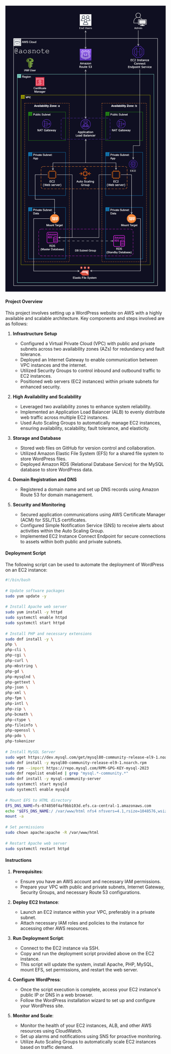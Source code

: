 ![Alt text](2._Host_a_WordPress_Website_on_AWS.png)



#### Project Overview

This project involves setting up a WordPress website on AWS with a highly available and scalable architecture. Key components and steps involved are as follows:

1. **Infrastructure Setup**
   - Configured a Virtual Private Cloud (VPC) with public and private subnets across two availability zones (AZs) for redundancy and fault tolerance.
   - Deployed an Internet Gateway to enable communication between VPC instances and the internet.
   - Utilized Security Groups to control inbound and outbound traffic to EC2 instances.
   - Positioned web servers (EC2 instances) within private subnets for enhanced security.

2. **High Availability and Scalability**
   - Leveraged two availability zones to enhance system reliability.
   - Implemented an Application Load Balancer (ALB) to evenly distribute web traffic across multiple EC2 instances.
   - Used Auto Scaling Groups to automatically manage EC2 instances, ensuring availability, scalability, fault tolerance, and elasticity.

3. **Storage and Database**
   - Stored web files on GitHub for version control and collaboration.
   - Utilized Amazon Elastic File System (EFS) for a shared file system to store WordPress files.
   - Deployed Amazon RDS (Relational Database Service) for the MySQL database to store WordPress data.

4. **Domain Registration and DNS**
   - Registered a domain name and set up DNS records using Amazon Route 53 for domain management.

5. **Security and Monitoring**
   - Secured application communications using AWS Certificate Manager (ACM) for SSL/TLS certificates.
   - Configured Simple Notification Service (SNS) to receive alerts about activities within the Auto Scaling Group.
   - Implemented EC2 Instance Connect Endpoint for secure connections to assets within both public and private subnets.

#### Deployment Script

The following script can be used to automate the deployment of WordPress on an EC2 instance:

```bash
#!/bin/bash

# Update software packages
sudo yum update -y

# Install Apache web server
sudo yum install -y httpd
sudo systemctl enable httpd
sudo systemctl start httpd

# Install PHP and necessary extensions
sudo dnf install -y \
php \
php-cli \
php-cgi \
php-curl \
php-mbstring \
php-gd \
php-mysqlnd \
php-gettext \
php-json \
php-xml \
php-fpm \
php-intl \
php-zip \
php-bcmath \
php-ctype \
php-fileinfo \
php-openssl \
php-pdo \
php-tokenizer

# Install MySQL Server
sudo wget https://dev.mysql.com/get/mysql80-community-release-el9-1.noarch.rpm
sudo dnf install -y mysql80-community-release-el9-1.noarch.rpm
sudo rpm --import https://repo.mysql.com/RPM-GPG-KEY-mysql-2023
sudo dnf repolist enabled | grep "mysql.*-community.*"
sudo dnf install -y mysql-community-server
sudo systemctl start mysqld
sudo systemctl enable mysqld

# Mount EFS to HTML directory
EFS_DNS_NAME=fs-074850f4af0bb103d.efs.ca-central-1.amazonaws.com
echo "$EFS_DNS_NAME:/ /var/www/html nfs4 nfsvers=4.1,rsize=1048576,wsize=1048576,hard,timeo=600,retrans=2 0 0" >> /etc/fstab
mount -a

# Set permissions
sudo chown apache:apache -R /var/www/html

# Restart Apache web server
sudo systemctl restart httpd
```

#### Instructions

1. **Prerequisites**:
   - Ensure you have an AWS account and necessary IAM permissions.
   - Prepare your VPC with public and private subnets, Internet Gateway, Security Groups, and necessary Route 53 configurations.

2. **Deploy EC2 Instance**:
   - Launch an EC2 instance within your VPC, preferably in a private subnet.
   - Attach necessary IAM roles and policies to the instance for accessing other AWS resources.

3. **Run Deployment Script**:
   - Connect to the EC2 instance via SSH.
   - Copy and run the deployment script provided above on the EC2 instance.
   - This script will update the system, install Apache, PHP, MySQL, mount EFS, set permissions, and restart the web server.

4. **Configure WordPress**:
   - Once the script execution is complete, access your EC2 instance's public IP or DNS in a web browser.
   - Follow the WordPress installation wizard to set up and configure your WordPress site.

5. **Monitor and Scale**:
   - Monitor the health of your EC2 instances, ALB, and other AWS resources using CloudWatch.
   - Set up alarms and notifications using SNS for proactive monitoring.
   - Utilize Auto Scaling Groups to automatically scale EC2 instances based on traffic demand.

